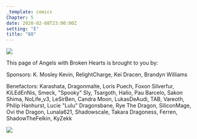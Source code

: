 ```yaml
---
_template: comics
Chapter: 5
date: 2020-02-08T23:00:00Z
setting: "E"
title: "88"
---
```


![](</uploads/D 2.png>)

This page of Angels with Broken Hearts is brought to you by:

Sponsors: K. Mosley Kevin, RelightCharge, Kei Dracen, Brandyn Williams

Benefactors: Karashata, Dragonmalte, Loris Puech, Foxon Silverfur, KiLEdEnNis, Smeck, "Spooky" Sly, Tsargoth, Halio, Pau Barcelo, Sakon Shima, NoLife_v3, LeSirBen, Candra Moon, LukasDeAudi, TAB, Vareoth, Philip Hanhurst, Lucie "Lulu" Dragonsbane, Rye The Dragon, SiliconMage, Ovi the Dragon, Lunala621, Shadowscale, Takara Dragoness, Ferren, ShadowTheFelkin, KyZekk

[![](/uploads/patreon-banner-1.jpg)](http://patreon.com/mbsaunders)
